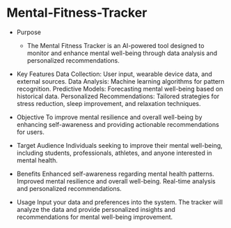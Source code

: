 # Mental-Fitness-Tracker

* Purpose
   * The Mental Fitness Tracker is an AI-powered tool designed to monitor and enhance mental well-being through data analysis and personalized recommendations.

* Key Features
Data Collection: User input, wearable device data, and external sources.
Data Analysis: Machine learning algorithms for pattern recognition.
Predictive Models: Forecasting mental well-being based on historical data.
Personalized Recommendations: Tailored strategies for stress reduction, sleep improvement, and relaxation techniques.
* Objective
To improve mental resilience and overall well-being by enhancing self-awareness and providing actionable recommendations for users.

* Target Audience
Individuals seeking to improve their mental well-being, including students, professionals, athletes, and anyone interested in mental health.

* Benefits
Enhanced self-awareness regarding mental health patterns.
Improved mental resilience and overall well-being.
Real-time analysis and personalized recommendations.
* Usage
Input your data and preferences into the system. The tracker will analyze the data and provide personalized insights and recommendations for mental well-being improvement.
